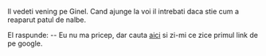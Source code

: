 
Il vedeti vening pe Ginel. Cand ajunge la voi il intrebati daca stie cum a reaparut patul de nalbe.

El raspunde:
-- Eu nu ma pricep, dar cauta [aici](https://www.google.de/search?q=pat+cu+nalbe) si zi-mi ce zice primul
link de pe google.
